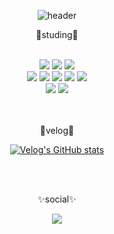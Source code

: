 
<div align="center">

![header](https://capsule-render.vercel.app/api?type=waving&color=F4D47B&height=200&section=header&text=Seunghye_Github!&fontSize=70)
  
📝studing📝  
<br />
<div>
<img src="https://img.shields.io/badge/HTML5-E34F26?style=flat-square&logo=HTML5&logoColor=white"/>
<img src="https://img.shields.io/badge/CSS3-1572B6?style=flat-square&logo=CSS3&logoColor=white">
<img src="https://img.shields.io/badge/JavaScript-F7DF1E?style=flat-square&logo=JavaScript&logoColor=white">
<br />
<img src="https://img.shields.io/badge/Scss-CC6699?style=flat-square&logo=Sass&logoColor=white"/>
<img src="https://img.shields.io/badge/jQuery-0769AD?style=flat-square&logo=jQuery&logoColor=white">
<img src="https://img.shields.io/badge/TypeScript-3178C6?style=flat-square&logo=TypeScript&logoColor=white">
<img src="https://img.shields.io/badge/React-61DAFB?style=flat-square&logo=React&logoColor=white">
<img src="https://img.shields.io/badge/ReactNative-61DAFB?style=flat-square&logo=React&logoColor=white">
<br />
<img src="https://img.shields.io/badge/Git-F05032?style=flat-square&logo=Git&logoColor=white">
<img src="https://img.shields.io/badge/GitHub-181717?style=flat-square&logo=GitHub&logoColor=white">
</div>

<br />
<br />


💚velog💚

[![Velog's GitHub stats](https://velog-readme-stats.vercel.app/api?name=tmdgp0212)](https://velog.io/@tmdgp0212)

<br />
<br />

✨social✨

<div>
  <a href="https://www.instagram.com/gnues.eyh/">
    <img src="https://img.shields.io/badge/Instagram-E4405F?style=flat-square&logo=Instagram&logoColor=white"/>
  </a>
</div>

</div>
